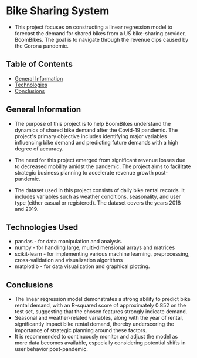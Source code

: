# Bike Sharing System
- This project focuses on constructing a linear regression model to forecast the demand for shared bikes from a US bike-sharing provider, BoomBikes. The goal is to navigate through the revenue dips caused by the Corona pandemic.

## Table of Contents
* [General Information](#general-information)
* [Technologies](#technologies-used)
* [Conclusions](#conclusions)


## General Information
- The purpose of this project is to help BoomBikes understand the dynamics of shared bike demand after the Covid-19 pandemic. The project's primary objective includes identifying major variables influencing bike demand and predicting future demands with a high degree of accuracy.

- The need for this project emerged from significant revenue losses due to decreased mobility amidst the pandemic. The project aims to facilitate strategic business planning to accelerate revenue growth post-pandemic.

- The dataset used in this project consists of daily bike rental records. It includes variables such as weather conditions, seasonality, and user type (either casual or registered). The dataset covers the years 2018 and 2019.


## Technologies Used
- pandas - for data manipulation and analysis.
- numpy - for handling large, multi-dimensional arrays and matrices
- scikit-learn - for implementing various machine learning, preprocessing, cross-validation and visualization algorithms
- matplotlib - for data visualization and graphical plotting.


## Conclusions
- The linear regression model demonstrates a strong ability to predict bike rental demand, with an R-squared score of approximately 0.852 on the test set, suggesting that the chosen features strongly indicate demand.
- Seasonal and weather-related variables, along with the year of rental, significantly impact bike rental demand, thereby underscoring the importance of strategic planning around these factors.
- It is recommended to continuously monitor and adjust the model as more data becomes available, especially considering potential shifts in user behavior post-pandemic.


